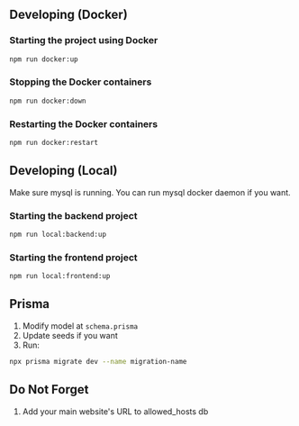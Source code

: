 ## Developing (Docker)

### Starting the project using Docker

```bash
npm run docker:up
```

### Stopping the Docker containers

```bash
npm run docker:down
```

### Restarting the Docker containers

```bash
npm run docker:restart
```

## Developing (Local)

Make sure mysql is running. You can run mysql docker daemon if you want.

### Starting the backend project

```bash
npm run local:backend:up
```

### Starting the frontend project

```bash
npm run local:frontend:up
```

## Prisma

1. Modify model at `schema.prisma`
2. Update seeds if you want
3. Run:

```bash
npx prisma migrate dev --name migration-name
```

## Do Not Forget

1. Add your main website's URL to allowed_hosts db
